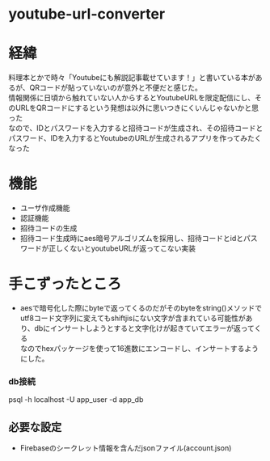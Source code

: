 # youtube-url-converter

# 経緯
料理本とかで時々「Youtubeにも解説記事載せています！」と書いている本があるが、QRコードが貼っていないのが意外と不便だと感じた。<br/>
情報関係に日頃から触れていない人からするとYoutubeURLを限定配信にし、そのURLをQRコードにするという発想は以外に思いつきにくいんじゃないかと思った<br/>
なので、IDとパスワードを入力すると招待コードが生成され、その招待コードとパスワード、IDを入力するとYoutubeのURLが生成されるアプリを作ってみたくなった<br/>

# 機能
- ユーザ作成機能
- 認証機能
- 招待コードの生成
- 招待コード生成時にaes暗号アルゴリズムを採用し、招待コードとidとパスワードが正しくないとyoutubeURLが返ってこない実装

# 手こずったところ
- aesで暗号化した際にbyteで返ってくるのだがそのbyteをstring()メソッドでutf8コード文字列に変えてもshiftjisにない文字が含まれている可能性があり、dbにインサートしようとすると文字化けが起きていてエラーが返ってくる<br/>
なのでhexパッケージを使って16進数にエンコードし、インサートするようにした。

### db接続
psql -h localhost -U app_user -d app_db


## 必要な設定
- Firebaseのシークレット情報を含んだjsonファイル(account.json)
